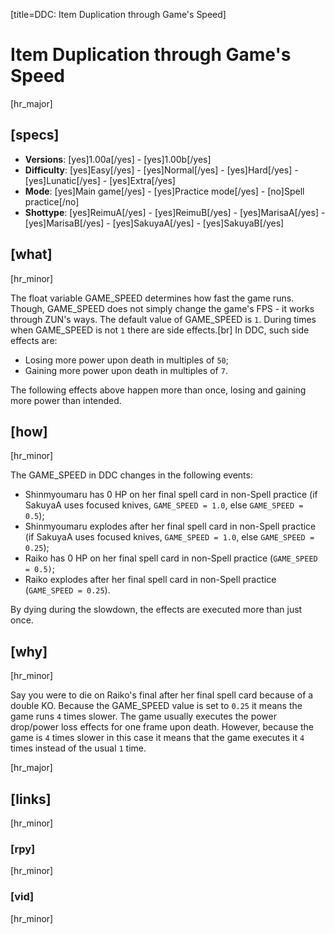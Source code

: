 [title=DDC: Item Duplication through Game's Speed]
# Item Duplication through Game's Speed

[hr_major]
## [specs]

* **Versions**: [yes]1.00a[/yes] - [yes]1.00b[/yes]
* **Difficulty**: [yes]Easy[/yes] - [yes]Normal[/yes] - [yes]Hard[/yes] - [yes]Lunatic[/yes] - [yes]Extra[/yes]
* **Mode**: [yes]Main game[/yes] -  [yes]Practice mode[/yes] - [no]Spell practice[/no]
* **Shottype**: [yes]ReimuA[/yes] - [yes]ReimuB[/yes] - [yes]MarisaA[/yes] - [yes]MarisaB[/yes] - [yes]SakuyaA[/yes] - [yes]SakuyaB[/yes]

## [what]
[hr_minor]

The float variable GAME\_SPEED determines how fast the game runs. Though, GAME\_SPEED does not simply change the game's FPS - it works through ZUN's ways. The default value of GAME\_SPEED is ``1``.
During times when GAME\_SPEED is not ``1`` there are side effects.[br]
In DDC, such side effects are:
+ Losing more power upon death in multiples of ``50``;
+ Gaining more power upon death in multiples of ``7``.

The following effects above happen more than once, losing and gaining more power than intended.

## [how]
[hr_minor]

The GAME\_SPEED in DDC changes in the following events:
+ Shinmyoumaru has 0 HP on her final spell card in non-Spell practice (if SakuyaA uses focused knives, ``GAME_SPEED = 1.0``, else ``GAME_SPEED = 0.5``);
+ Shinmyoumaru explodes after her final spell card in non-Spell practice (if SakuyaA uses focused knives, ``GAME_SPEED = 1.0``, else ``GAME_SPEED = 0.25``); 
+ Raiko has 0 HP on her final spell card in non-Spell practice (``GAME_SPEED = 0.5)``;
+ Raiko explodes after her final spell card in non-Spell practice (``GAME_SPEED = 0.25``).

By dying during the slowdown, the effects are executed more than just once.


## [why]
[hr_minor]

Say you were to die on Raiko's final after her final spell card because of a double KO.
Because the GAME\_SPEED value is set to ``0.25`` it means the game runs ``4`` times slower. The game usually executes the power drop/power loss effects for one frame upon death. However, because the game is ``4`` times slower in this case it means that the game executes it ``4`` times instead of the usual ``1`` time.


[hr_major]
## [links]
[hr_minor]
### [rpy]
[hr_minor]
### [vid]
[hr_minor]

